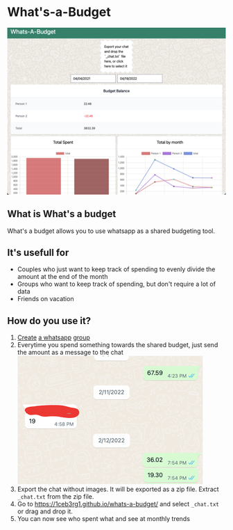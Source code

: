 # What's-a-Budget

![What's a Budget screenshot](whatsabudget.png)

## What is What's a budget

What's a budget allows you to use whatsapp as a shared budgeting tool.

## It's usefull for

- Couples who just want to keep track of spending to evenly divide the amount at the end of the month
- Groups who want to keep track of spending, but don't require a lot of data
- Friends on vacation

## How do you use it?

1. [Create](https://faq.whatsapp.com/iphone/chats/how-to-create-and-invite-into-a-group) [a whatsapp](https://faq.whatsapp.com/android/chats/how-to-create-and-invite-into-a-group) [group](https://faq.whatsapp.com/web/chats/how-to-create-and-invite-into-a-group) 
2. Everytime you spend something towards the shared budget, just send the amount as a message to the chat
    ![enter the amounts in the chat](./enter-amounts.png)
3. Export the chat without images. It will be exported as a zip file. Extract `_chat.txt` from the zip file.
4. Go to https://1ceb3rg1.github.io/whats-a-budget/ and select `_chat.txt` or drag and drop it.
5. You can now see who spent what and see at monthly trends
